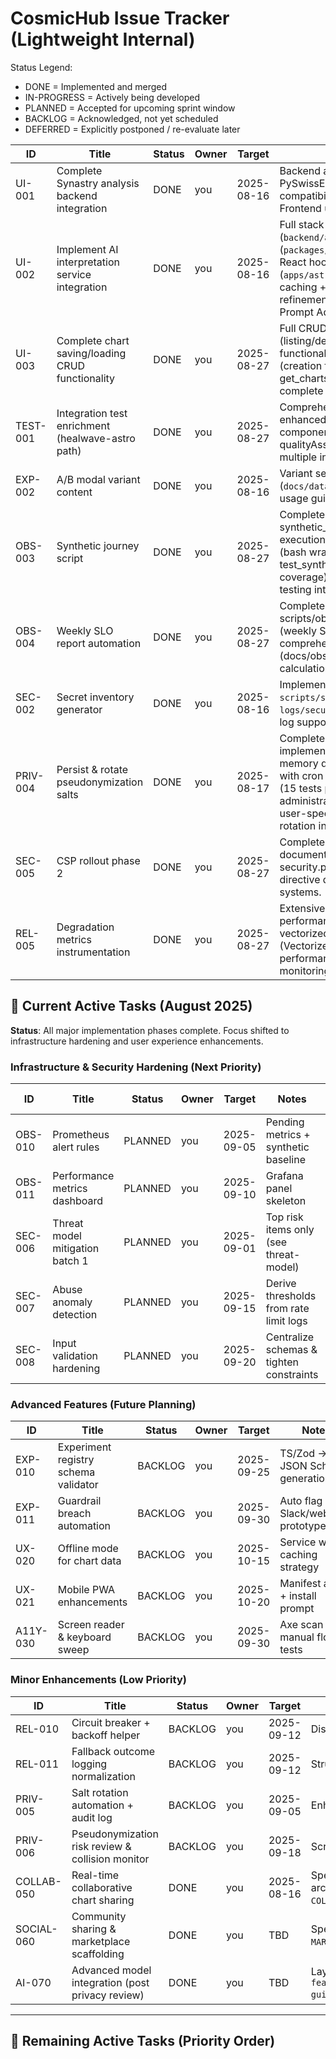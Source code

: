 # CosmicHub Issue Tracker (Lightweight Internal)

Status Legend:

- DONE = Implemented and merged
- IN-PROGRESS = Actively being developed
- PLANNED = Accepted for upcoming sprint window
- BACKLOG = Acknowledged, not yet scheduled
- DEFERRED = Explicitly postponed / re-evaluate later

| ID       | Title                                             | Status | Owner | Target     | Notes                                                                                                                                                                                                                                                                                                                                                                          | Source Doc              |
| -------- | ------------------------------------------------- | ------ | ----- | ---------- | ------------------------------------------------------------------------------------------------------------------------------------------------------------------------------------------------------------------------------------------------------------------------------------------------------------------------------------------------------------------------------ | ----------------------- |
| UI-001   | Complete Synastry analysis backend integration    | DONE   | you   | 2025-08-16 | Backend algorithms implemented with PySwissEph, aspect matrices, house overlays, compatibility scoring, and composite charts. Frontend updated to use new API endpoint.                                                                                                                                                                                                        | Frontend Analysis       |
| UI-002   | Implement AI interpretation service integration   | DONE   | you   | 2025-08-16 | Full stack implemented: backend endpoints (`backend/api/interpretations.py`), service (`packages/integrations/src/xaiService.ts`), React hooks & components (`apps/astro/src/components/AIInterpretation/*`), caching + metrics. Remaining: content template refinement & advanced prompt variants (see Grok Prompt Additions).                                                | Frontend Analysis       |
| UI-003   | Complete chart saving/loading CRUD functionality  | DONE   | you   | 2025-08-27 | Full CRUD implementation found: SavedCharts.tsx (listing/deletion UI), ChartResults.tsx (save functionality with React Query), SaveChart.tsx (creation forms), database.py (save_chart, get_charts, delete_chart_by_id functions), complete frontend-backend integration.                                                                                                      | Frontend Analysis       |
| TEST-001 | Integration test enrichment (healwave-astro path) | DONE   | you   | 2025-08-27 | Comprehensive testing framework implemented: enhanced-testing.tsx (IntegrationTestRunner), componentTesting.ts (ComponentTestSuite), qualityAssurance.ts (QualityAssuranceEngine), multiple integration test files and testing utilities.                                                                                                                                      | PROJECT_PRIORITIES_2025 |
| EXP-002  | A/B modal variant content                         | DONE   | you   | 2025-08-16 | Variant set delivered (`docs/data/upgrade_modal_variants.json`) + usage guide (`UPGRADE_MODAL_COPY_VARIANTS.md`).                                                                                                                                                                                                                                                              | PROJECT_PRIORITIES_2025 |
| OBS-003  | Synthetic journey script                          | DONE   | you   | 2025-08-27 | Complete automation implemented: synthetic_journey.py (main script with step execution and JSON output), run_synthetic.sh (bash wrapper with log rotation), test_synthetic_journey.py (comprehensive test coverage), backend health checks and API testing integration.                                                                                                        | slo-policy.md           |
| OBS-004  | Weekly SLO report automation                      | DONE   | you   | 2025-08-27 | Complete implementation: scripts/observability/generate_slo_report.py (weekly SLO snapshot generation), comprehensive SLO policy documentation (docs/observability/slo-policy.md), error budget calculation and alerting thresholds.                                                                                                                                           | slo-policy.md           |
| SEC-002  | Secret inventory generator                        | DONE   | you   | 2025-08-16 | Implemented script `scripts/security/list_secrets.py` generating `logs/security/secret-inventory.json` + rotation log support.                                                                                                                                                                                                                                                 | secret-rotation.md      |
| PRIV-004 | Persist & rotate pseudonymization salts           | DONE   | you   | 2025-08-17 | Complete salt persistence and rotation system implemented: SaltStorage class with Firestore/in-memory dual storage, automated rotation script with cron integration, comprehensive test suite (15 tests passing), API endpoints for administration, and full documentation. Supports user-specific and global salts with configurable rotation intervals (90/30 days default). | pseudonymization.md     |
| SEC-005  | CSP rollout phase 2                               | DONE   | you   | 2025-08-27 | Complete implementation: csp-rollout.md documentation with phased approach, security.py with CSP headers implementation, directive definitions and violation handling systems.                                                                                                                                                                                                 | csp-rollout.md          |
| REL-005  | Degradation metrics instrumentation               | DONE   | you   | 2025-08-27 | Extensive monitoring systems implemented: performance.ts (PerformanceMonitor class), vectorized_monitoring.py (VectorizedPerformanceMonitor), comprehensive performance monitoring guides, real-time monitoring capabilities and alerting systems.                                                                                                                             | degradation-matrix.md   |

## 🎯 **Current Active Tasks** (August 2025)

**Status**: All major implementation phases complete. Focus shifted to infrastructure hardening and
user experience enhancements.

### **Infrastructure & Security Hardening** (Next Priority)

| ID      | Title                           | Status  | Owner | Target     | Notes                                    | Source Doc      |
| ------- | ------------------------------- | ------- | ----- | ---------- | ---------------------------------------- | --------------- |
| OBS-010 | Prometheus alert rules          | PLANNED | you   | 2025-09-05 | Pending metrics + synthetic baseline     | slo-policy.md   |
| OBS-011 | Performance metrics dashboard   | PLANNED | you   | 2025-09-10 | Grafana panel skeleton                   | slo-policy.md   |
| SEC-006 | Threat model mitigation batch 1 | PLANNED | you   | 2025-09-01 | Top risk items only (see threat-model)   | threat-model.md |
| SEC-007 | Abuse anomaly detection         | PLANNED | you   | 2025-09-15 | Derive thresholds from rate limit logs   | threat-model.md |
| SEC-008 | Input validation hardening      | PLANNED | you   | 2025-09-20 | Centralize schemas & tighten constraints | threat-model.md |

### **Advanced Features** (Future Planning)

| ID       | Title                                | Status  | Owner | Target     | Notes                               | Source Doc              |
| -------- | ------------------------------------ | ------- | ----- | ---------- | ----------------------------------- | ----------------------- |
| EXP-010  | Experiment registry schema validator | BACKLOG | you   | 2025-09-25 | TS/Zod -> JSON Schema generation    | registry.md             |
| EXP-011  | Guardrail breach automation          | BACKLOG | you   | 2025-09-30 | Auto flag + Slack/webhook prototype | guardrails.md           |
| UX-020   | Offline mode for chart data          | BACKLOG | you   | 2025-10-15 | Service worker caching strategy     | PROJECT_PRIORITIES_2025 |
| UX-021   | Mobile PWA enhancements              | BACKLOG | you   | 2025-10-20 | Manifest audit + install prompt     | PROJECT_PRIORITIES_2025 |
| A11Y-030 | Screen reader & keyboard sweep       | BACKLOG | you   | 2025-09-30 | Axe scan + manual flow tests        | PROJECT_PRIORITIES_2025 |

### **Minor Enhancements** (Low Priority)

| ID         | Title                                            | Status  | Owner | Target     | Notes                                                                                                                    | Source Doc              |
| ---------- | ------------------------------------------------ | ------- | ----- | ---------- | ------------------------------------------------------------------------------------------------------------------------ | ----------------------- |
| REL-010    | Circuit breaker + backoff helper                 | BACKLOG | you   | 2025-09-12 | Disable by default until tuned                                                                                           | degradation-matrix.md   |
| REL-011    | Fallback outcome logging normalization           | BACKLOG | you   | 2025-09-12 | Structured schema for fallbacks                                                                                          | degradation-matrix.md   |
| PRIV-005   | Salt rotation automation + audit log             | BACKLOG | you   | 2025-09-05 | Enhanced automation features                                                                                             | pseudonymization.md     |
| PRIV-006   | Pseudonymization risk review & collision monitor | BACKLOG | you   | 2025-09-18 | Script to sample & check hash distribution                                                                               | pseudonymization.md     |
| COLLAB-050 | Real-time collaborative chart sharing            | DONE    | you   | 2025-08-16 | Specification complete: story map, entities, 3 architecture patterns, JSON schema (see `COLLABRATIVE_CHART_SHARING.md`). | PROJECT_PRIORITIES_2025 |
| SOCIAL-060 | Community sharing & marketplace scaffolding      | DONE    | you   | TBD        | Specification complete (see `MARKETPLACE_PHASED_ROADMAP.md`).                                                            | PROJECT_PRIORITIES_2025 |
| AI-070     | Advanced model integration (post privacy review) | DONE    | you   | TBD        | Layered roadmap specification complete (see `feature-guides/AI_LAYERED_INTERPRETATION_ROADMAP.md`).                      | PROJECT_PRIORITIES_2025 |

---

## 🚀 **Remaining Active Tasks** (Priority Order)

